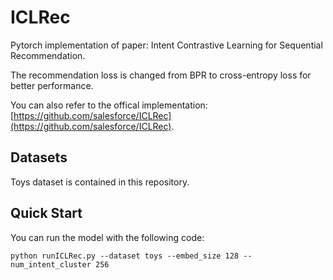 # ICLRec
Pytorch implementation of paper: Intent Contrastive Learning for Sequential Recommendation.

The recommendation loss is changed from BPR to cross-entropy loss for better performance.

You can also refer to the offical implementation: [https://github.com/salesforce/ICLRec](https://github.com/salesforce/ICLRec).
## Datasets
Toys dataset is contained in this repository.
## Quick Start
You can run the model with the following code:
```
python runICLRec.py --dataset toys --embed_size 128 --num_intent_cluster 256 
```


